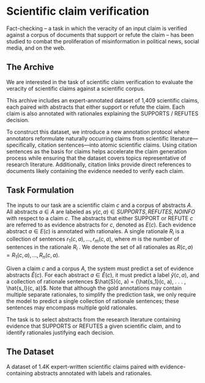 # Scientific claim verification
Fact-checking – a task in which the veracity of an input claim is verified against a corpus of
documents that support or refute the claim – has been studied to combat the proliferation of 
misinformation in political news, social media, and on the web.

## The Archive

We are interested in the task of scientific claim verification to evaluate the veracity of  scientific claims against a scientific corpus.

This archive includes an expert-annotated dataset of 1,409 scientific claims, 
each paired with abstracts that either support or refute the claim. Each claim
is also annotated with rationales explaining the SUPPORTS / REFUTES decision.

To construct this dataset, we introduce a new annotation protocol where annotators
reformulate naturally occurring claims from scientific literature—specifically, 
citation sentences—into atomic scientific claims. Using citation sentences as the 
basis for claims helps accelerate the claim generation process while ensuring that the dataset covers topics representative of research literature. Additionally, citation links provide direct references to documents likely containing the evidence needed to verify each claim.

## Task Formulation
The inputs to our task are a scientific claim $c$ and a corpus of abstracts $A$. All abstracts $a \in A$ are labeled as $y(c, a) \in {SUPPORTS,
REFUTES, NOINFO }$ with respect to a claim $c$. The abstracts that either SUPPORT or REFUTE $c$
are referred to as evidence abstracts for $c$, denoted as $E(c)$. 
Each evidence abstract $a \in E(c)$ is annotated with rationales. A single rationale $R_i$ is
a collection of sentences ${r_1(c, a), . . . , r_m(c, a)}$,
where $m$ is the number of sentences in the rationale $R_i$ .
We denote the set of all rationales as $R(c, a) =
{R_1(c, a), . . . , R_n(c, a)}.$

Given a claim $c$ and a corpus $A$, the system
must predict a set of evidence abstracts $\hat{E}(c)$. For
each abstract $a \in \hat{E}(c)$, it must predict a label
$\hat{y}(c, a)$, and a collection of rationale sentences
$\hat{S}(c, a) = {\hat{s_1}(c, a), . . . , \hat{s_l}(c, a)}$. 
Note that although the gold annotations may contain multiple
separate rationales, to simplify the prediction task, we only require the model to predict a single collection of rationale sentences; these sentences may
encompass multiple gold rationales.

The task is to select abstracts from the research literature containing evidence that SUPPORTS or REFUTES a given scientific claim, and to identify rationales justifying each decision.

## The Dataset
A dataset of 1.4K expert-written scientific claims paired with evidence-containing abstracts annotated with labels and rationales.

